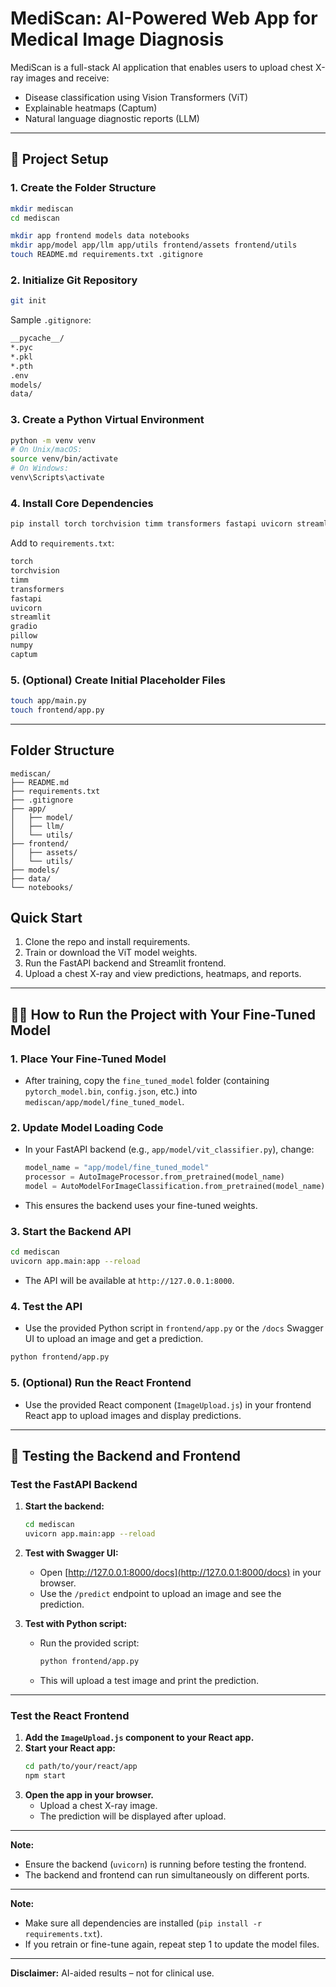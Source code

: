 # MediScan: AI-Powered Web App for Medical Image Diagnosis

MediScan is a full-stack AI application that enables users to upload chest X-ray images and receive:
- Disease classification using Vision Transformers (ViT)
- Explainable heatmaps (Captum)
- Natural language diagnostic reports (LLM)

---

## 🚀 Project Setup

### 1. Create the Folder Structure

```bash
mkdir mediscan
cd mediscan

mkdir app frontend models data notebooks
mkdir app/model app/llm app/utils frontend/assets frontend/utils
touch README.md requirements.txt .gitignore
```

### 2. Initialize Git Repository

```bash
git init
```

Sample `.gitignore`:

```txt
__pycache__/
*.pyc
*.pkl
*.pth
.env
models/
data/
```

### 3. Create a Python Virtual Environment

```bash
python -m venv venv
# On Unix/macOS:
source venv/bin/activate
# On Windows:
venv\Scripts\activate
```

### 4. Install Core Dependencies

```bash
pip install torch torchvision timm transformers fastapi uvicorn streamlit gradio pillow numpy captum
```

Add to `requirements.txt`:

```txt
torch
torchvision
timm
transformers
fastapi
uvicorn
streamlit
gradio
pillow
numpy
captum
```

### 5. (Optional) Create Initial Placeholder Files

```bash
touch app/main.py
touch frontend/app.py
```

---

## Folder Structure

```
mediscan/
├── README.md
├── requirements.txt
├── .gitignore
├── app/
│   ├── model/
│   ├── llm/
│   └── utils/
├── frontend/
│   ├── assets/
│   └── utils/
├── models/
├── data/
└── notebooks/
```

## Quick Start

1. Clone the repo and install requirements.
2. Train or download the ViT model weights.
3. Run the FastAPI backend and Streamlit frontend.
4. Upload a chest X-ray and view predictions, heatmaps, and reports.

---

## 🏃‍♂️ How to Run the Project with Your Fine-Tuned Model

### 1. Place Your Fine-Tuned Model

- After training, copy the `fine_tuned_model` folder (containing `pytorch_model.bin`, `config.json`, etc.) into `mediscan/app/model/fine_tuned_model`.

### 2. Update Model Loading Code

- In your FastAPI backend (e.g., `app/model/vit_classifier.py`), change:
  ```python
  model_name = "app/model/fine_tuned_model"
  processor = AutoImageProcessor.from_pretrained(model_name)
  model = AutoModelForImageClassification.from_pretrained(model_name)
  ```
- This ensures the backend uses your fine-tuned weights.

### 3. Start the Backend API

```bash
cd mediscan
uvicorn app.main:app --reload
```
- The API will be available at `http://127.0.0.1:8000`.

### 4. Test the API

- Use the provided Python script in `frontend/app.py` or the `/docs` Swagger UI to upload an image and get a prediction.

```bash
python frontend/app.py
```

### 5. (Optional) Run the React Frontend

- Use the provided React component (`ImageUpload.js`) in your frontend React app to upload images and display predictions.

---

## 🧪 Testing the Backend and Frontend

### Test the FastAPI Backend

1. **Start the backend:**
   ```bash
   cd mediscan
   uvicorn app.main:app --reload
   ```
2. **Test with Swagger UI:**
   - Open [http://127.0.0.1:8000/docs](http://127.0.0.1:8000/docs) in your browser.
   - Use the `/predict` endpoint to upload an image and see the prediction.

3. **Test with Python script:**
   - Run the provided script:
     ```bash
     python frontend/app.py
     ```
   - This will upload a test image and print the prediction.

---

### Test the React Frontend

1. **Add the `ImageUpload.js` component to your React app.**
2. **Start your React app:**
   ```bash
   cd path/to/your/react/app
   npm start
   ```
3. **Open the app in your browser.**
   - Upload a chest X-ray image.
   - The prediction will be displayed after upload.

---

**Note:**  
- Ensure the backend (`uvicorn`) is running before testing the frontend.
- The backend and frontend can run simultaneously on different ports.

---

**Note:**  
- Make sure all dependencies are installed (`pip install -r requirements.txt`).
- If you retrain or fine-tune again, repeat step 1 to update the model files.

---

**Disclaimer:** AI-aided results – not for clinical use.
